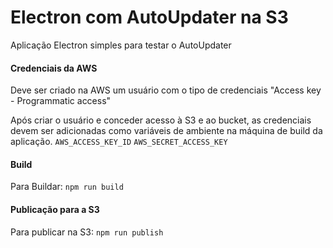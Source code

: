 # Electron com AutoUpdater na S3 
Aplicação Electron simples para testar o AutoUpdater 

#### Credenciais da AWS
Deve ser criado na AWS um usuário com o tipo de credenciais "Access key - Programmatic access"

Após criar o usuário e conceder acesso à S3 e ao bucket, as credenciais devem ser adicionadas como variáveis de ambiente na máquina de build da aplicação.
```AWS_ACCESS_KEY_ID```
```AWS_SECRET_ACCESS_KEY```


#### Build
Para Buildar:
```npm run build```
#### Publicação para a S3
Para publicar na S3:
```npm run publish```








